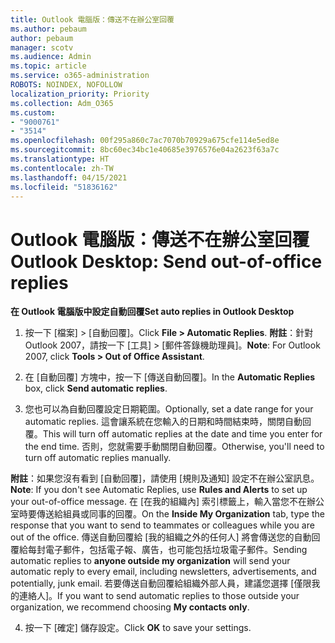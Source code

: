```yaml
---
title: Outlook 電腦版：傳送不在辦公室回覆
ms.author: pebaum
author: pebaum
manager: scotv
ms.audience: Admin
ms.topic: article
ms.service: o365-administration
ROBOTS: NOINDEX, NOFOLLOW
localization_priority: Priority
ms.collection: Adm_O365
ms.custom:
- "9000761"
- "3514"
ms.openlocfilehash: 00f295a860c7ac7070b70929a675cfe114e5ed8e
ms.sourcegitcommit: 8bc60ec34bc1e40685e3976576e04a2623f63a7c
ms.translationtype: HT
ms.contentlocale: zh-TW
ms.lasthandoff: 04/15/2021
ms.locfileid: "51836162"
---
```

# <a name="outlook-desktop-send-out-of-office-replies"></a><span data-ttu-id="08cea-102">Outlook 電腦版：傳送不在辦公室回覆</span><span class="sxs-lookup"><span data-stu-id="08cea-102">Outlook Desktop: Send out-of-office replies</span></span>

<span data-ttu-id="08cea-103">**在 Outlook 電腦版中設定自動回覆**</span><span class="sxs-lookup"><span data-stu-id="08cea-103">**Set auto replies in Outlook Desktop**</span></span>

1. <span data-ttu-id="08cea-104">按一下 [檔案] > [自動回覆]。</span><span class="sxs-lookup"><span data-stu-id="08cea-104">Click **File > Automatic Replies**.</span></span> <span data-ttu-id="08cea-105">**附註**：針對 Outlook 2007，請按一下 [工具] > [郵件答錄機助理員]。</span><span class="sxs-lookup"><span data-stu-id="08cea-105">**Note**: For Outlook 2007, click **Tools > Out of Office Assistant**.</span></span>

2. <span data-ttu-id="08cea-106">在 [自動回覆] 方塊中，按一下 [傳送自動回覆]。</span><span class="sxs-lookup"><span data-stu-id="08cea-106">In the **Automatic Replies** box, click **Send automatic replies**.</span></span>

3. <span data-ttu-id="08cea-107">您也可以為自動回覆設定日期範圍。</span><span class="sxs-lookup"><span data-stu-id="08cea-107">Optionally, set a date range for your automatic replies.</span></span> <span data-ttu-id="08cea-108">這會讓系統在您輸入的日期和時間結束時，關閉自動回覆。</span><span class="sxs-lookup"><span data-stu-id="08cea-108">This will turn off automatic replies at the date and time you enter for the end time.</span></span> <span data-ttu-id="08cea-109">否則，您就需要手動關閉自動回覆。</span><span class="sxs-lookup"><span data-stu-id="08cea-109">Otherwise, you'll need to turn off automatic replies manually.</span></span>

<span data-ttu-id="08cea-110">**附註**：如果您沒有看到 [自動回覆]，請使用 [規則及通知] 設定不在辦公室訊息。</span><span class="sxs-lookup"><span data-stu-id="08cea-110">**Note**: If you don't see Automatic Replies, use **Rules and Alerts** to set up your out-of-office message.</span></span> <span data-ttu-id="08cea-111">在 [在我的組織內] 索引標籤上，輸入當您不在辦公室時要傳送給組員或同事的回覆。</span><span class="sxs-lookup"><span data-stu-id="08cea-111">On the **Inside My Organization** tab, type the response that you want to send to teammates or colleagues while you are out of the office.</span></span> <span data-ttu-id="08cea-112">傳送自動回覆給 [我的組織之外的任何人] 將會傳送您的自動回覆給每封電子郵件，包括電子報、廣告，也可能包括垃圾電子郵件。</span><span class="sxs-lookup"><span data-stu-id="08cea-112">Sending automatic replies to **anyone outside my organization** will send your automatic reply to every email, including newsletters, advertisements, and potentially, junk email.</span></span> <span data-ttu-id="08cea-113">若要傳送自動回覆給組織外部人員，建議您選擇 [僅限我的連絡人]。</span><span class="sxs-lookup"><span data-stu-id="08cea-113">If you want to send automatic replies to those outside your organization, we recommend choosing **My contacts only**.</span></span>

4. <span data-ttu-id="08cea-114">按一下 [確定] 儲存設定。</span><span class="sxs-lookup"><span data-stu-id="08cea-114">Click **OK** to save your settings.</span></span>
